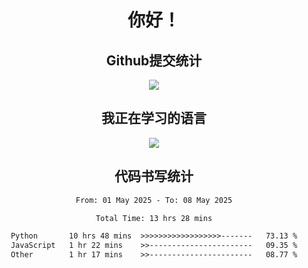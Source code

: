 <div align="center">
<h1>你好！</h1>

<h2>Github提交统计</h2>
<a href="https://github.com/ikun0014">
    <img src="https://github-readme-stats.vercel.app/api?username=ikun0014&include_all_commits=true&count_private=true&locale=cn&show_icons=true&bg_color=0,EC6C6C,FFD479,FFFC79,73FA79,73FDFF,D783FF"/>
  </a>
</div>

<div align="center">
<h2>我正在学习的语言</h2>
  
<img align="center" src="https://github-readme-stats.vercel.app/api/top-langs/?username=ikun0014&include_all_commits=true&count_private=true&locale=cn&show_icons=true&bg_color=0,EC6C6C,FFD479,FFFC79,73FA79,73FDFF,D783FF"/>

</div>

<div align="center">
<h2>代码书写统计</h2>
  
<!--START_SECTION:waka-->

```txt
From: 01 May 2025 - To: 08 May 2025

Total Time: 13 hrs 28 mins

Python       10 hrs 48 mins  >>>>>>>>>>>>>>>>>>-------   73.13 %
JavaScript   1 hr 22 mins    >>-----------------------   09.35 %
Other        1 hr 17 mins    >>-----------------------   08.77 %
```

<!--END_SECTION:waka-->

</div>
